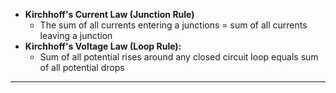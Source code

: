 - **Kirchhoff's Current Law (Junction Rule)**
	- The sum of all currents entering a junctions = sum of all currents leaving a junction
- **Kirchhoff's Voltage Law (Loop Rule):**
	- Sum of all potential rises around any closed circuit loop equals sum of all potential drops
___
